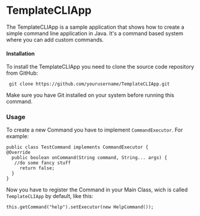 
# TemplateCLIApp

The TemplateCLIApp is a sample application that shows how to create a simple command line application in Java. It's a command based system where you can add custom commands.

#### Installation
To install the TemplateCLIApp you need to clone the source code repository from GitHub:


     git clone https://github.com/yourusername/TemplateCLIApp.git


Make sure you have Git installed on your system before running this command.

### Usage
To create a new Command you have to implement `CommandExecutor`.
For example:

    public class TestCommand implements CommandExecutor {   
    @Override  
      public boolean onCommand(String command, String... args) {
       //do some fancy stuff
         return false;
      }  
    }

Now you have to register the Command in your Main Class, wich is called `TemplateCLIApp` by default, like this:

    this.getCommand("help").setExecutor(new HelpCommand());

